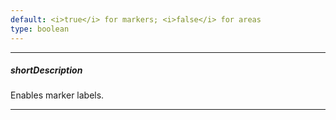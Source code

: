 ```yaml
---
default: <i>true</i> for markers; <i>false</i> for areas
type: boolean
---
```

---
##### shortDescription
Enables marker labels.

---
